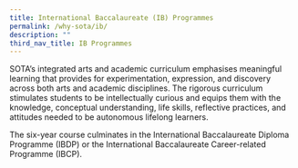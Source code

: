 ```yaml
---
title: International Baccalaureate (IB) Programmes
permalink: /why-sota/ib/
description: ""
third_nav_title: IB Programmes
---
```

SOTA’s integrated arts and academic curriculum emphasises meaningful learning that provides for experimentation, expression, and discovery across both arts and academic disciplines. The rigorous curriculum stimulates students to be intellectually curious and equips them with the knowledge, conceptual understanding, life skills, reflective practices, and attitudes needed to be autonomous lifelong learners.  
  
The six-year course culminates in the International Baccalaureate Diploma Programme (IBDP) or the International Baccalaureate Career-related Programme (IBCP).